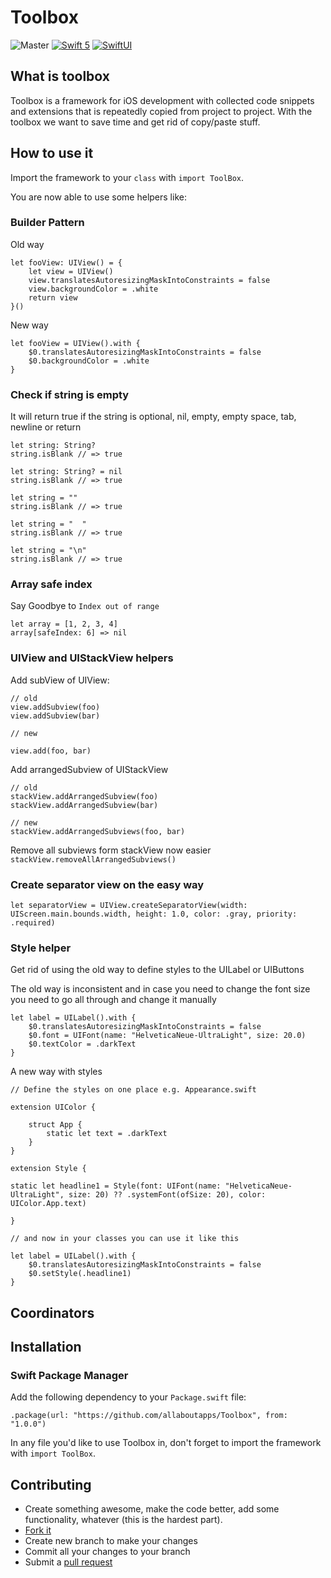 # Toolbox

![Master](https://github.com/allaboutapps/Toolbox/workflows/Master/badge.svg?branch=master)
[![Swift 5](https://img.shields.io/badge/swift5-Swift5-orange)](https://developer.apple.com/swift)
[![SwiftUI](https://img.shields.io/badge/swiftUI-SwiftUI%20Ready-blue)](https://developer.apple.com/xcode/swiftui/)

## What is toolbox

Toolbox is a framework for iOS development with collected code snippets and extensions that is repeatedly copied from project to project. With the toolbox we want to save time and get rid of copy/paste stuff.

## How to use it

Import the framework to your  `class` with `import ToolBox`.

You are now able to use some helpers like:

### Builder Pattern

Old way
```
let fooView: UIView() = { 
    let view = UIView()
    view.translatesAutoresizingMaskIntoConstraints = false
    view.backgroundColor = .white
    return view
}()
```
New way
```
let fooView = UIView().with { 
    $0.translatesAutoresizingMaskIntoConstraints = false
    $0.backgroundColor = .white
}
```

### Check if string is empty

It will return true if the string is optional, nil, empty, empty space, tab, newline or return

```
let string: String?
string.isBlank // => true

let string: String? = nil
string.isBlank // => true

let string = ""
string.isBlank // => true

let string = "  "
string.isBlank // => true

let string = "\n"
string.isBlank // => true
```

### Array safe index

Say Goodbye to `Index out of range`
```
let array = [1, 2, 3, 4]
array[safeIndex: 6] => nil
```

### UIView and UIStackView helpers

Add subView of UIView:

```
// old
view.addSubview(foo)
view.addSubview(bar)

// new

view.add(foo, bar)
```

Add arrangedSubview of UIStackView

```
// old
stackView.addArrangedSubview(foo)
stackView.addArrangedSubview(bar)

// new
stackView.addArrangedSubviews(foo, bar)
```

Remove all subviews form stackView now easier
`stackView.removeAllArrangedSubviews()`

### Create separator view on the easy way

```
let separatorView = UIView.createSeparatorView(width: UIScreen.main.bounds.width, height: 1.0, color: .gray, priority: .required)
```

### Style helper

Get rid of using the old way to define styles to the UILabel or UIButtons

The old way is inconsistent and in case you need to change the font size you need to go all through and change it manually
```
let label = UILabel().with {
    $0.translatesAutoresizingMaskIntoConstraints = false
    $0.font = UIFont(name: "HelveticaNeue-UltraLight", size: 20.0)
    $0.textColor = .darkText
}
```

A new way with styles
```
// Define the styles on one place e.g. Appearance.swift

extension UIColor {

    struct App {
        static let text = .darkText
    }
}

extension Style {

static let headline1 = Style(font: UIFont(name: "HelveticaNeue-UltraLight", size: 20) ?? .systemFont(ofSize: 20), color: UIColor.App.text)

}

// and now in your classes you can use it like this

let label = UILabel().with {
    $0.translatesAutoresizingMaskIntoConstraints = false
    $0.setStyle(.headline1)
}

```

## Coordinators


## Installation

### Swift Package Manager

Add the following dependency to your `Package.swift` file:

```
.package(url: "https://github.com/allaboutapps/Toolbox", from: "1.0.0")
```
In any file you'd like to use Toolbox in, don't forget to import the framework with `import ToolBox`.

## Contributing

* Create something awesome, make the code better, add some functionality,
  whatever (this is the hardest part).
* [Fork it](http://help.github.com/forking/)
* Create new branch to make your changes
* Commit all your changes to your branch
* Submit a [pull request](http://help.github.com/pull-requests/)
